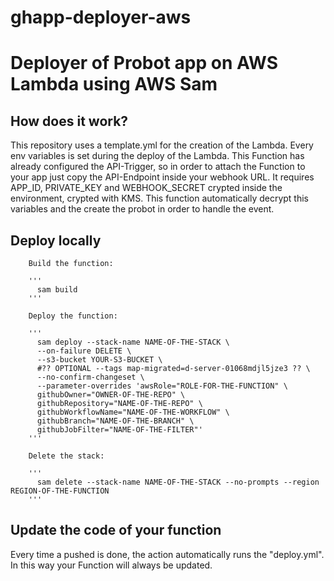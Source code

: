 # ghapp-deployer-aws
<h1>
Deployer of Probot app on AWS Lambda using AWS Sam
</h1>
<body>
  <main>
    <section>
      <h2> How does it work? </h2>
      <p>
         This repository uses a template.yml for the creation of the Lambda. Every env variables is set during the deploy of the Lambda. This Function has already configured the API-Trigger, so in order to attach the Function to your app just copy the API-Endpoint inside your webhook URL. 
         It requires APP_ID, PRIVATE_KEY and WEBHOOK_SECRET crypted inside the environment, crypted with KMS. This function
         automatically decrypt this variables and the create the probot in order to handle the event.
      </p>
      <h2> Deploy locally  </h2>
      </section>

        Build the function:

        '''
          sam build
        '''

        Deploy the function:
        
        '''
          sam deploy --stack-name NAME-OF-THE-STACK \
          --on-failure DELETE \
          --s3-bucket YOUR-S3-BUCKET \
          #?? OPTIONAL --tags map-migrated=d-server-01068mdjl5jze3 ?? \
          --no-confirm-changeset \
          --parameter-overrides 'awsRole="ROLE-FOR-THE-FUNCTION" \
          githubOwner="OWNER-OF-THE-REPO" \
          githubRepository="NAME-OF-THE-REPO" \
          githubWorkflowName="NAME-OF-THE-WORKFLOW" \
          githubBranch="NAME-OF-THE-BRANCH" \
          githubJobFilter="NAME-OF-THE-FILTER"'
        '''

        Delete the stack:

        '''
          sam delete --stack-name NAME-OF-THE-STACK --no-prompts --region REGION-OF-THE-FUNCTION
        '''
  <section>
    <h2> Update the code of your function </h2>
    <p>
      Every time a pushed is done, the action automatically runs the "deploy.yml". In this way your Function will always be updated. 
    </p>
  </section>
  </main>
</body>
